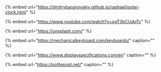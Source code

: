 {% embed url="https://dmitrybaranovskiy.github.io/raphael/polar-clock.html" %}

{% embed url="https://www.youtube.com/watch?v=ogT3bCUdoTc" %}

{% embed url="https://unsplash.com/" %}

{% embed url="https://mechanicalkeyboard.com/keyboards/" caption="" %}

{% embed url="https://www.displayspecifications.com/en" caption="" %}

{% embed url-"https://politepost.net/" caption="" %}
